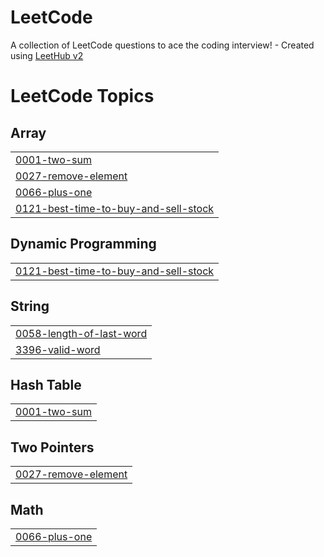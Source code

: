 # LeetCode
A collection of LeetCode questions to ace the coding interview! - Created using [LeetHub v2](https://github.com/arunbhardwaj/LeetHub-2.0)

<!---LeetCode Topics Start-->
# LeetCode Topics
## Array
|  |
| ------- |
| [0001-two-sum](https://github.com/Abdi1509/LeetCode/tree/master/0001-two-sum) |
| [0027-remove-element](https://github.com/Abdi1509/LeetCode/tree/master/0027-remove-element) |
| [0066-plus-one](https://github.com/Abdi1509/LeetCode/tree/master/0066-plus-one) |
| [0121-best-time-to-buy-and-sell-stock](https://github.com/Abdi1509/LeetCode/tree/master/0121-best-time-to-buy-and-sell-stock) |
## Dynamic Programming
|  |
| ------- |
| [0121-best-time-to-buy-and-sell-stock](https://github.com/Abdi1509/LeetCode/tree/master/0121-best-time-to-buy-and-sell-stock) |
## String
|  |
| ------- |
| [0058-length-of-last-word](https://github.com/Abdi1509/LeetCode/tree/master/0058-length-of-last-word) |
| [3396-valid-word](https://github.com/Abdi1509/LeetCode/tree/master/3396-valid-word) |
## Hash Table
|  |
| ------- |
| [0001-two-sum](https://github.com/Abdi1509/LeetCode/tree/master/0001-two-sum) |
## Two Pointers
|  |
| ------- |
| [0027-remove-element](https://github.com/Abdi1509/LeetCode/tree/master/0027-remove-element) |
## Math
|  |
| ------- |
| [0066-plus-one](https://github.com/Abdi1509/LeetCode/tree/master/0066-plus-one) |
<!---LeetCode Topics End-->